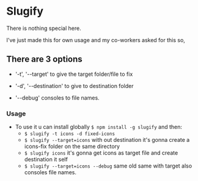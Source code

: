 # Slugify

There is nothing special here.

I've just made this for own usage and my co-workers asked for this so,

## There are 3 options

- '-t', '--target' to give the target folder/file to fix

- '-d', '--destination' to give to destination folder

- '--debug' consoles to file names.

### Usage

- To use it u can install globally ` $ npm install -g slugify ` and then:
  - ` $ slugify -t icons -d fixed-icons `
  - ` $ slugify --target=icons ` with out destination it's gonna create a icons-fix folder on the same directory
  - ` $ slugify icons ` it's gonna get icons as target file and create destination it self
  - ` $ slugify --target=icons --debug ` same old same with target also consoles file names.
